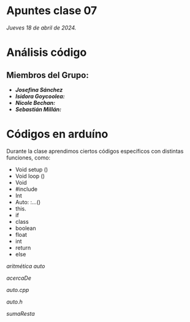 # Apuntes clase 07
*Jueves 18 de abril de 2024.*


# Análisis código
## Miembros del Grupo:
- ***Josefina Sánchez***
- ***Isidora Goycoolea:***
- ***Nicole Bechan:***
- ***Sebastián Millán:***

# Códigos en arduíno 
Durante la clase aprendimos ciertos códigos específicos con distintas funciones, como:
- Void setup ()
- Void loop ()
- Void
- #include
- Int
- Auto: :...()
- this.
- if
- class
- boolean
- float
- int
- return
- else

*aritmética auto*

*acercaDe*

*auto.cpp*

*auto.h*

*sumaResta*

